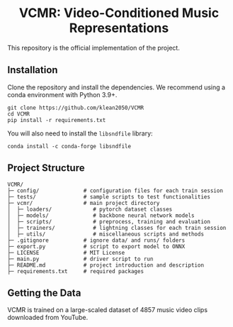 <div align="center">

# VCMR: Video-Conditioned Music Representations
  
</div>

This repository is the official implementation of the project.

## Installation

Clone the repository and install the dependencies. We recommend using a conda environment with Python 3.9+.
```
git clone https://github.com/klean2050/VCMR
cd VCMR 
pip install -r requirements.txt
```

You will also need to install the ``libsndfile`` library:
```
conda install -c conda-forge libsndfile
```

## Project Structure

```
VCMR/
├─ config/              # configuration files for each train session
├─ tests/               # sample scripts to test functionalities
├─ vcmr/                # main project directory
│  ├─ loaders/             # pytorch dataset classes
│  ├─ models/              # backbone neural network models
│  ├─ scripts/             # preprocess, training and evaluation
│  ├─ trainers/            # lightning classes for each train session
│  ├─ utils/               # miscellaneous scripts and methods
├─ .gitignore           # ignore data/ and runs/ folders
├─ export.py            # script to export model to ONNX
├─ LICENSE              # MIT License
├─ main.py              # driver script to run
├─ README.md            # project introduction and description
├─ requirements.txt     # required packages
```

## Getting the Data

VCMR is trained on a large-scaled dataset of 4857 music video clips downloaded from YouTube.

